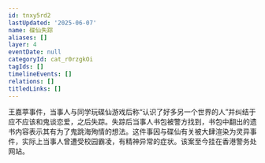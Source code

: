 ```yaml
---
id: tnxy5rd2
lastUpdated: '2025-06-07'
name: 碟仙失踪
aliases: []
layer: 4
eventDate: null
categoryId: cat_r0rzgkOi
tagIds: []
timelineEvents: []
relations: []
titledLinks: []
---
```

王嘉葶事件，当事人与同学玩碟仙游戏后称“认识了好多另一个世界的人”并纠结于应不应该和鬼谈恋爱，之后失踪。失踪后当事人书包被警方找到，书包中翻出的遗书内容表示其有为了鬼跳海殉情的想法。这件事因与碟仙有关被大肆渲染为灵异事件，实际上当事人曾遭受校园霸凌，有精神异常的症状。该案至今挂在香港警务处网站。
